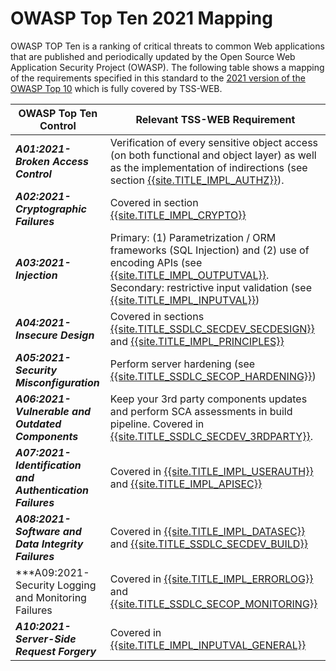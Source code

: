 # OWASP Top Ten 2021 Mapping

OWASP TOP Ten is a ranking of critical threats to common Web applications that are published and periodically updated by the Open Source Web Application Security Project (OWASP). The following table shows a mapping of the requirements specified in this standard to the [2021 version of the OWASP Top 10](https://owasp.org/www-project-top-ten/) which is fully covered by TSS-WEB.

| OWASP Top Ten Control  | Relevant TSS-WEB Requirement |
| ------------- | ------------- |
| ***A01:2021-Broken Access Control*** | Verification of every sensitive object access (on both functional and object layer) as well as the implementation of indirections (see section [{{site.TITLE_IMPL_AUTHZ}}]({{site.URL_IMPL_AUTHZ}})).  |
| ***A02:2021-Cryptographic Failures*** | Covered in section [{{site.TITLE_IMPL_CRYPTO}}]({{site.URL_IMPL_CRYPTO}}) |
| ***A03:2021-Injection***  | Primary: (1) Parametrization / ORM frameworks (SQL Injection) and (2) use of encoding APIs (see [{{site.TITLE_IMPL_OUTPUTVAL}}]({{site.URL_IMPL_OUTPUTVAL}}). Secondary: restrictive input validation (see [{{site.TITLE_IMPL_INPUTVAL}}]({{site.URL_IMPL_INPUTVAL}}))|
| ***A04:2021-Insecure Design*** | Covered in sections [{{site.TITLE_SSDLC_SECDEV_SECDESIGN}}]({{site.URL_SSDLC_SECDEV_SECDESIGN}}) and [{{site.TITLE_IMPL_PRINCIPLES}}]({{site.URL_IMPL_PRINCIPLES}}) |
| ***A05:2021-Security Misconfiguration*** | Perform server hardening (see [{{site.TITLE_SSDLC_SECOP_HARDENING}}]({{site.URL_SSDLC_SECOPP_HARDENING}})) |
| ***A06:2021-Vulnerable and Outdated Components***  | Keep your 3rd party components updates and perform SCA assessments in build pipeline. Covered in [{{site.TITLE_SSDLC_SECDEV_3RDPARTY}}]({{site.URL_SSDLC_SECDEV_3RDPARTY}}). |
| ***A07:2021-Identification and Authentication Failures*** | Covered in [{{site.TITLE_IMPL_USERAUTH}}]({{site.URL_IMPL_USERAUTH}}) and [{{site.TITLE_IMPL_APISEC}}]({{site.URL_IMPL_APISEC}}) |
| ***A08:2021-Software and Data Integrity Failures*** | Covered in [{{site.TITLE_IMPL_DATASEC}}]({{site.URL_IMPL_DATASEC}}) and [{{site.TITLE_SSDLC_SECDEV_BUILD}}]({{site.URL_SSDLC_SECDEV_BUILD}}) |
| ***A09:2021-Security Logging and Monitoring Failures  | Covered in [{{site.TITLE_IMPL_ERRORLOG}}]({{site.URL_IMPL_ERRORLOG}}) and [{{site.TITLE_SSDLC_SECOP_MONITORING}}]({{site.URL_SSDLC_SECOPP_MONITORING}}) |
| ***A10:2021-Server-Side Request Forgery*** | Covered in [{{site.TITLE_IMPL_INPUTVAL_GENERAL}}]({{site.URL_IMPL_INPUTVAL_GENERAL}}) |
